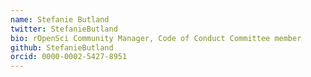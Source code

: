 ```yaml
---
name: Stefanie Butland
twitter: StefanieButland
bio: rOpenSci Community Manager, Code of Conduct Committee member
github: StefanieButland
orcid: 0000-0002-5427-8951
---
```

